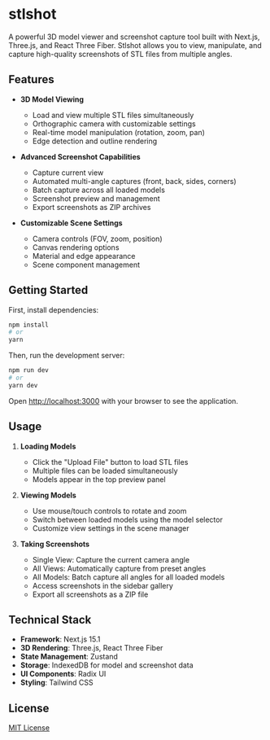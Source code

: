 # stlshot

A powerful 3D model viewer and screenshot capture tool built with Next.js, Three.js, and React Three Fiber. Stlshot allows you to view, manipulate, and capture high-quality screenshots of STL files from multiple angles.

## Features

- **3D Model Viewing**
  - Load and view multiple STL files simultaneously
  - Orthographic camera with customizable settings
  - Real-time model manipulation (rotation, zoom, pan)
  - Edge detection and outline rendering

- **Advanced Screenshot Capabilities**
  - Capture current view
  - Automated multi-angle captures (front, back, sides, corners)
  - Batch capture across all loaded models
  - Screenshot preview and management
  - Export screenshots as ZIP archives

- **Customizable Scene Settings**
  - Camera controls (FOV, zoom, position)
  - Canvas rendering options
  - Material and edge appearance
  - Scene component management

## Getting Started

First, install dependencies:

```bash
npm install
# or
yarn
```

Then, run the development server:

```bash
npm run dev
# or
yarn dev
```

Open [http://localhost:3000](http://localhost:3000) with your browser to see the application.

## Usage

1. **Loading Models**
   - Click the "Upload File" button to load STL files
   - Multiple files can be loaded simultaneously
   - Models appear in the top preview panel

2. **Viewing Models**
   - Use mouse/touch controls to rotate and zoom
   - Switch between loaded models using the model selector
   - Customize view settings in the scene manager

3. **Taking Screenshots**
   - Single View: Capture the current camera angle
   - All Views: Automatically capture from preset angles
   - All Models: Batch capture all angles for all loaded models
   - Access screenshots in the sidebar gallery
   - Export all screenshots as a ZIP file

## Technical Stack

- **Framework**: Next.js 15.1
- **3D Rendering**: Three.js, React Three Fiber
- **State Management**: Zustand
- **Storage**: IndexedDB for model and screenshot data
- **UI Components**: Radix UI
- **Styling**: Tailwind CSS

## License

[MIT License](LICENSE)
